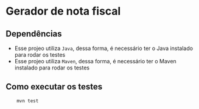 # Gerador de nota fiscal

## Dependências

- Esse projeo utiliza `Java`, dessa forma, é necessário ter o Java instalado para rodar os testes
- Esse projeo utiliza `Maven`, dessa forma, é necessário ter o Maven instalado para rodar os testes

## Como executar os testes

```shell
    mvn test
```
